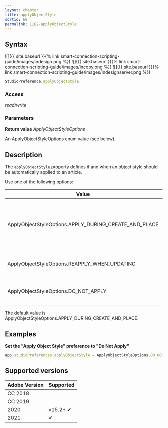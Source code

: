 ```yaml
---
layout: chapter
title: applyObjectStyle
sortid: 68
permalink: 1162-applyObjectStyle
---
```

## Syntax

![]({{ site.baseurl }}{% link smart-connection-scripting-guide/images/indesign.png %}) ![]({{ site.baseurl }}{% link smart-connection-scripting-guide/images/incopy.png %}) ![]({{ site.baseurl }}{% link smart-connection-scripting-guide/images/indesignserver.png %})
```javascript
StudioPreference.applyObjectStyle;
```

### Access

*read/write*

### Parameters

**Return value** *ApplyObjectStyleOptions*

An ApplyObjectStyleOptions enum value (see below).

## Description

The `applyObjectStyle` property defines if and when an object style should be automatically applied to an article.

Use one of the following options:

| Value                                                 | Description |
|-------------------------------------------------------|---------|
| ApplyObjectStyleOptions.APPLY_DURING_CREATE_AND_PLACE | Only apply the object style when creating or placing the article, not when updating it. |
| ApplyObjectStyleOptions.REAPPLY_WHEN_UPDATING         | Always apply the object style. |
| ApplyObjectStyleOptions.DO_NOT_APPLY                  | Never apply the object style. |

The default value is ApplyObjectStyleOptions.APPLY_DURING_CREATE_AND_PLACE.

## Examples

**Set the "Apply Object Style" preference to "Do Not Apply"**

```javascript
app.studioPreferences.applyObjectStyle = ApplyObjectStyleOptions.DO_NOT_APPLY;
```

## Supported versions

| Adobe Version | Supported |
|---------------|-----------|
| CC 2018       |           |
| CC 2019       |           |
| 2020          | v15.2+ ✔  |
| 2021          | ✔         |